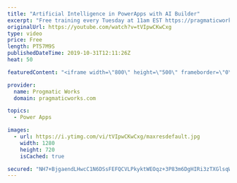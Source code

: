 ```yaml
---
title: "Artificial Intelligence in PowerApps with AI Builder"
excerpt: "Free training every Tuesday at 11am EST https://pragmaticworks.com/resources/...   Do you want to learn how to use Artificial Intelligence in PowerApps?    In this demo-heavy presentation, you'll see how to integrate PowerApps applications into Power BI reports making your reports actionable.  Pragmatic"
originalUrl: https://youtube.com/watch?v=tVIpwCKwCxg
type: video
price: Free
length: PT57M9S
publishedDateTime: 2019-10-31T12:11:26Z
heat: 50

featuredContent: "<iframe width=\"800\" height=\"500\" frameborder=\"0\" src=\"https://www.youtube.com/embed/tVIpwCKwCxg\" allow=\"accelerometer; autoplay; encrypted-media; gyroscope; picture-in-picture\" allowfullscreen></iframe>"

provider:
  name: Progmatic Works
  domain: pragmaticworks.com

topics:
  - Power Apps

images:
  - url: https://i.ytimg.com/vi/tVIpwCKwCxg/maxresdefault.jpg
    width: 1280
    height: 720
    isCached: true

secured: "NH7+BjgaendLHwcC1N6DSsFEFQCVLPkyktWEOqz+3P83m6DgHIRi3zTXGlsqW1x+NMPpA2FckjxFBySCo6uRF6vW9bMff0sT0do3n9TIK7izwRBhBtQCOHiZHC5Pwg5CnLUvRfe3iYO7RuoRYxzPy2E0rYIRNhRANvXWQv/Fa9JKxtjFMScmtUE8EjWHaBNwD+VMXRn5O/9b9erseCocuMaqIs9OauHuflaX8jEpsk3woM80R1o7BtzYBHhD1yf5fLwDmr1aBctuFUvH1bP3U4kLHt68nEsv50lTBx8bs4xFz0zzogNrbxeCeTEJIHSur98DslcxiKFVwcsPhEGGVNAn6S6hAt8O37+lkSzZlIH9BbN4TpYohQhtdUuLSGnDIs5RUpRf5BhNCBmyxiog4Ba/O/fUc2qqP0MAiP2Ikg4=;+pFarh1t998N/rRUdRZ+eQ=="
---
```


